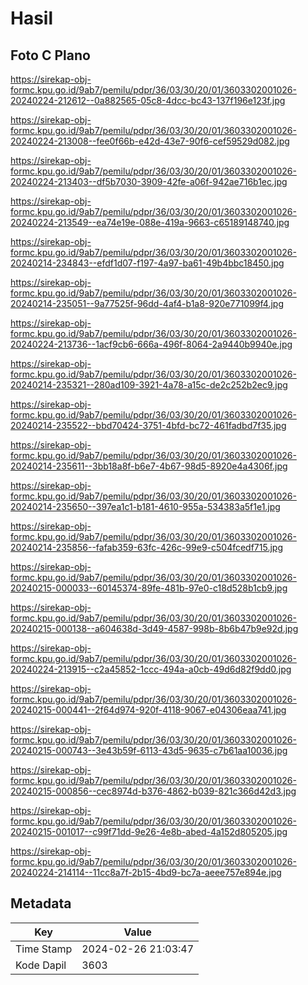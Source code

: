 # Hasil

## Foto C Plano

https://sirekap-obj-formc.kpu.go.id/9ab7/pemilu/pdpr/36/03/30/20/01/3603302001026-20240224-212612--0a882565-05c8-4dcc-bc43-137f196e123f.jpg

https://sirekap-obj-formc.kpu.go.id/9ab7/pemilu/pdpr/36/03/30/20/01/3603302001026-20240224-213008--fee0f66b-e42d-43e7-90f6-cef59529d082.jpg

https://sirekap-obj-formc.kpu.go.id/9ab7/pemilu/pdpr/36/03/30/20/01/3603302001026-20240224-213403--df5b7030-3909-42fe-a06f-942ae716b1ec.jpg

https://sirekap-obj-formc.kpu.go.id/9ab7/pemilu/pdpr/36/03/30/20/01/3603302001026-20240224-213549--ea74e19e-088e-419a-9663-c65189148740.jpg

https://sirekap-obj-formc.kpu.go.id/9ab7/pemilu/pdpr/36/03/30/20/01/3603302001026-20240214-234843--efdf1d07-f197-4a97-ba61-49b4bbc18450.jpg

https://sirekap-obj-formc.kpu.go.id/9ab7/pemilu/pdpr/36/03/30/20/01/3603302001026-20240214-235051--9a77525f-96dd-4af4-b1a8-920e771099f4.jpg

https://sirekap-obj-formc.kpu.go.id/9ab7/pemilu/pdpr/36/03/30/20/01/3603302001026-20240224-213736--1acf9cb6-666a-496f-8064-2a9440b9940e.jpg

https://sirekap-obj-formc.kpu.go.id/9ab7/pemilu/pdpr/36/03/30/20/01/3603302001026-20240214-235321--280ad109-3921-4a78-a15c-de2c252b2ec9.jpg

https://sirekap-obj-formc.kpu.go.id/9ab7/pemilu/pdpr/36/03/30/20/01/3603302001026-20240214-235522--bbd70424-3751-4bfd-bc72-461fadbd7f35.jpg

https://sirekap-obj-formc.kpu.go.id/9ab7/pemilu/pdpr/36/03/30/20/01/3603302001026-20240214-235611--3bb18a8f-b6e7-4b67-98d5-8920e4a4306f.jpg

https://sirekap-obj-formc.kpu.go.id/9ab7/pemilu/pdpr/36/03/30/20/01/3603302001026-20240214-235650--397ea1c1-b181-4610-955a-534383a5f1e1.jpg

https://sirekap-obj-formc.kpu.go.id/9ab7/pemilu/pdpr/36/03/30/20/01/3603302001026-20240214-235856--fafab359-63fc-426c-99e9-c504fcedf715.jpg

https://sirekap-obj-formc.kpu.go.id/9ab7/pemilu/pdpr/36/03/30/20/01/3603302001026-20240215-000033--60145374-89fe-481b-97e0-c18d528b1cb9.jpg

https://sirekap-obj-formc.kpu.go.id/9ab7/pemilu/pdpr/36/03/30/20/01/3603302001026-20240215-000138--a604638d-3d49-4587-998b-8b6b47b9e92d.jpg

https://sirekap-obj-formc.kpu.go.id/9ab7/pemilu/pdpr/36/03/30/20/01/3603302001026-20240224-213915--c2a45852-1ccc-494a-a0cb-49d6d82f9dd0.jpg

https://sirekap-obj-formc.kpu.go.id/9ab7/pemilu/pdpr/36/03/30/20/01/3603302001026-20240215-000441--2f64d974-920f-4118-9067-e04306eaa741.jpg

https://sirekap-obj-formc.kpu.go.id/9ab7/pemilu/pdpr/36/03/30/20/01/3603302001026-20240215-000743--3e43b59f-6113-43d5-9635-c7b61aa10036.jpg

https://sirekap-obj-formc.kpu.go.id/9ab7/pemilu/pdpr/36/03/30/20/01/3603302001026-20240215-000856--cec8974d-b376-4862-b039-821c366d42d3.jpg

https://sirekap-obj-formc.kpu.go.id/9ab7/pemilu/pdpr/36/03/30/20/01/3603302001026-20240215-001017--c99f71dd-9e26-4e8b-abed-4a152d805205.jpg

https://sirekap-obj-formc.kpu.go.id/9ab7/pemilu/pdpr/36/03/30/20/01/3603302001026-20240224-214114--11cc8a7f-2b15-4bd9-bc7a-aeee757e894e.jpg


## Metadata

| Key        | Value               |
| ---------- | ------------------- |
| Time Stamp | 2024-02-26 21:03:47 |
| Kode Dapil | 3603                |




